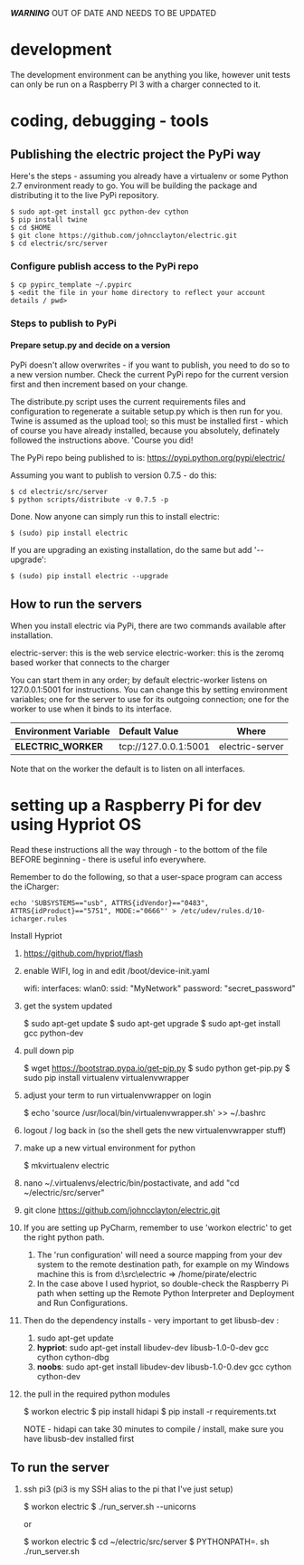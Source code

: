 ***WARNING*** OUT OF DATE AND NEEDS TO BE UPDATED

# development
The development environment can be anything you like, however unit tests can only be run on a Raspberry PI 3 with
a charger connected to it.

# coding, debugging - tools

## Publishing the electric project the PyPi way

Here's the steps - assuming you already have a virtualenv or some Python 2.7 environment ready to go.  You will be
building the package and distributing it to the live PyPi repository. 

    $ sudo apt-get install gcc python-dev cython
    $ pip install twine
    $ cd $HOME
    $ git clone https://github.com/johncclayton/electric.git
    $ cd electric/src/server
 
  
### Configure publish access to the PyPi repo

    $ cp pypirc_template ~/.pypirc
    $ <edit the file in your home directory to reflect your account details / pwd>
  
### Steps to publish to PyPi 

#### Prepare setup.py and decide on a version
PyPi doesn't allow overwrites - if you want to publish, you need to do so to a new version number.  Check the current
PyPi repo for the current version first and then increment based on your change.

The distribute.py script uses the current requirements files and configuration to regenerate a suitable setup.py
which is then run for you.  Twine is assumed as the upload tool; so this must be installed first - which of
course you have already installed, because you absolutely, definately followed the instructions above.  'Course you did! 

The PyPi repo being published to is: https://pypi.python.org/pypi/electric/

Assuming you want to publish to version 0.7.5 - do this:

    $ cd electric/src/server
    $ python scripts/distribute -v 0.7.5 -p
    
Done.  Now anyone can simply run this to install electric:

    $ (sudo) pip install electric 
    
If you are upgrading an existing installation, do the same but add '--upgrade':
    
    $ (sudo) pip install electric --upgrade

## How to run the servers 
When you install electric via PyPi, there are two commands available after installation.

electric-server: this is the web service
electric-worker: this is the zeromq based worker that connects to the charger

You can start them in any order; by default electric-worker listens on 127.0.0.1:5001 for 
instructions.  You can change this by setting environment variables; one for the server to use for its outgoing
connection; one for the worker to use when it binds to its interface.


| Environment Variable | Default Value | Where |
| ---------------------| :------------ | ------
| **ELECTRIC_WORKER** | tcp://127.0.0.1:5001 | electric-server  

Note that on the worker the default is to listen on all interfaces.  

# setting up a Raspberry Pi for dev using Hypriot OS

Read these instructions all the way through - to the bottom of the file BEFORE beginning - there is useful info everywhere.  

Remember to do the following, so that a user-space program can access the iCharger:
 
    echo 'SUBSYSTEMS=="usb", ATTRS{idVendor}=="0483", ATTRS{idProduct}=="5751", MODE:="0666"' > /etc/udev/rules.d/10-icharger.rules

Install Hypriot

1. https://github.com/hypriot/flash
1. enable WIFI, log in and edit /boot/device-init.yaml

    wifi:
    interfaces:
      wlan0:
        ssid: "MyNetwork"
        password: "secret_password"

3. get the system updated

    $ sudo apt-get update 
    $ sudo apt-get upgrade
    $ sudo apt-get install gcc python-dev
    
4. pull down pip

    $ wget https://bootstrap.pypa.io/get-pip.py
    $ sudo python get-pip.py
    $ sudo pip install virtualenv virtualenvwrapper
    
5. adjust your term to run virtualenvwrapper on login

    $ echo 'source /usr/local/bin/virtualenvwrapper.sh' >> ~/.bashrc 
    
6. logout / log back in (so the shell gets the new virtualenvwrapper stuff)
7. make up a new virtual environment for python

    $ mkvirtualenv electric
    
8. nano ~/.virtualenvs/electric/bin/postactivate, and add "cd ~/electric/src/server"
9. git clone https://github.com/johncclayton/electric.git
10. If you are setting up PyCharm, remember to use 'workon electric' to get the right python path.  
    1. The 'run configuration' will need a source mapping from your dev system to the remote destination 
   path, for example on my Windows machine this is from d:\src\electric => /home/pirate/electric 
    1. In the case above I used hypriot, so double-check the Raspberry Pi path when setting up the Remote Python Interpreter
   and Deployment and Run Configurations.
   
11. Then do the dependency installs - very important to get libusb-dev :
    1. sudo apt-get update
    1. **hypriot**: sudo apt-get install libudev-dev libusb-1.0-0-dev gcc cython cython-dbg
    1. **noobs**: sudo apt-get install libudev-dev libusb-1.0-0.dev gcc cython cython-dev
   
12. the pull in the required python modules

    $ workon electric
    $ pip install hidapi
    $ pip install -r requirements.txt
    
    NOTE - hidapi can take 30 minutes to compile / install, make sure you have libusb-dev installed first

## To run the server
1. ssh pi3 (pi3 is my SSH alias to the pi that I've just setup)

    $ workon electric 
    $ ./run_server.sh --unicorns
    
    or
    
    $ workon electric 
    $ cd ~/electric/src/server 
    $ PYTHONPATH=. sh ./run_server.sh


